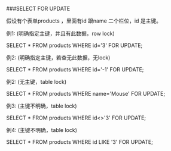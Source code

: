 ###SELECT FOR UPDATE

假设有个表单products ，里面有id 跟name 二个栏位，id 是主键。

例1: (明确指定主键，并且有此数据，row lock)

SELECT * FROM products WHERE id='3' FOR UPDATE;

例2: (明确指定主键，若查无此数据，无lock)

SELECT * FROM products WHERE id='-1' FOR UPDATE;

例2: (无主键，table lock)

SELECT * FROM products WHERE name='Mouse' FOR UPDATE;

例3: (主键不明确，table lock)

SELECT * FROM products WHERE id<>'3' FOR UPDATE;

例4: (主键不明确，table lock)

SELECT * FROM products WHERE id LIKE '3' FOR UPDATE;